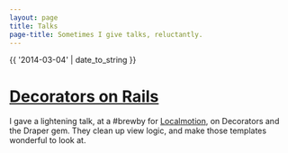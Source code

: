 ```yaml
---
layout: page
title: Talks
page-title: Sometimes I give talks, reluctantly.
---
```


<div class="posts">
  <div class="post">
    <span class="post-date">{{ '2014-03-04' | date_to_string }}</span>
    <h1 class="post-title">
      <a href="/decorators_on_rails">
        Decorators on Rails
      </a>
    </h1>
    I gave a lightening talk, at a #brewby for <a href="http://localmotion.io">Localmotion</a>, on Decorators and the Draper gem. They clean up view logic, and make those templates wonderful to look at.
  </div>
</div>
